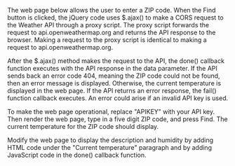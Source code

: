 The web page below allows the user to enter a ZIP code. When the Find button is clicked, the jQuery code uses $.ajax() to make a CORS request to the Weather API through a proxy script. The proxy script forwards the request to api.openweathermap.org and returns the API response to the browser. Making a request to the proxy script is identical to making a request to api.openweathermap.org.

After the $.ajax() method makes the request to the API, the done() callback function executes with the API response in the data parameter. If the API sends back an error code 404, meaning the ZIP code could not be found, then an error message is displayed. Otherwise, the current temperature is displayed in the web page. If the API returns an error response, the fail() function callback executes. An error could arise if an invalid API key is used.

To make the web page operational, replace "APIKEY" with your API key. Then render the web page, type in a five digit ZIP code, and press Find. The current temperature for the ZIP code should display.

Modify the web page to display the description and humidity by adding HTML code under the "Current temperature" paragraph and by adding JavaScript code in the done() callback function.